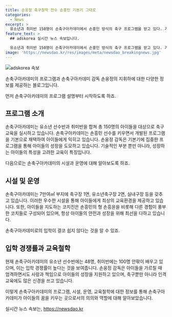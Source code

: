 ```yaml
---
title: 손웅정 축구철학 전수 손흥민 기본기 그대로
categories:
  - News
excerpt: >
  유소년과 취미반 150명이 손축구아카데미에서 손흥민 방식의 축구 프로그램을 받고 있다. 기본기 중요성을 강조하며, 중학교, 고등학교에서의 부족함을 보완하고자 한다. 손 감독은 영국 생활을 접고 춘천 소재 아카데미에 전념하며, 손흥민의 기부금으로 운영되고 있다. 논란에 대해 사랑이 우선된다 주장하며, 아이들에게 최고의 학습환경을 제공하겠다고 밝혔다.
feature_text: >
  ## adskorea 실시간 뉴스 속보입니다.

  유소년과 취미반 150명이 손축구아카데미에서 손흥민 방식의 축구 프로그램을 받고 있다. 기본기 중요성을 강조하며, 중학교, 고등학교에서의 부족함을 보완하고자 한다. 손 감독은 영국 생활을 접고 춘천 소재 아카데미에 전념하며, 손흥민의 기부금으로 운영되고 있다. 논란에 대해 사랑이 우선된다 주장하며, 아이들에게 최고의 학습환경을 제공하겠다고 밝혔다.
image: 'https://newsdao.kr/res/images/meta/newsdao_breakingnews.jpg'
---
```


<p><img src="https://newsdao.kr/res/images/meta/newsdao_breakingnews.jpg" alt="adskorea 속보" /></p>

<p>손축구아카데미의 프로그램과 손축구아카데미 감독 손웅정의 지휘하에 대한 다양한 정보를 제공하는 블로그입니다.</p>

<p>먼저 손축구아카데미의 프로그램 설명부터 시작하도록 하죠. </p>

<h2 data-ke-size="size26">프로그램 소개</h2>

<p data-ke-size="size16">손축구아카데미는 유소년 선수반과 취미반을 합쳐 총 150명의 아이들을 대상으로 축구 교육을 실시하고 있습니다. 손축구아카데미는 손흥민 선수를 키우면서 개발된 프로그램을 기본으로 채택하여 아이들에게 익히고 있습니다. 손웅정 감독은 기본기에 집중한 프로그램을 통해 아이들의 성장을 도모하고 있습니다. 기술적인 부분 뿐만 아니라, 성장하는 아이들의 특성을 고려한 교육이 특징입니다.</p>

<p>다음으로는 손축구아카데미의 시설과 운영에 대해 알아보도록 하죠.</p>

<h2 data-ke-size="size26">시설 및 운영</h2>

<p data-ke-size="size16">손축구아카데미는 7만여㎡ 부지에 축구장 1면, 유소년축구장 2면, 실내구장 등을 갖추고 있습니다. 이러한 우수한 시설을 통해 아이들에게 최상의 교육환경을 제공하고 있습니다. 또한, 아이들을 지도하는 코치진은 손흥민의 형 손흥윤을 비롯해 다른 경험이 풍부한 코치들로 구성되어 있으며, 항상 아이들의 안전과 성장을 위해 최선을 다하고 있습니다.</p>

<p>손축구아카데미로의 입학이 결코 쉽지 않다는 것을 알 수 있죠.</p>

<h2 data-ke-size="size26">입학 경쟁률과 교육철학</h2>

<p data-ke-size="size16">현재 손축구아카데미의 유소년 선수반에는 48명, 취미반에는 100명 안팎이 배우고 있으며, 이는 입학 경쟁률이 높다는 것을 보여줍니다. 손웅정 감독은 아이들을 가르칠 때 엄격하면서도 사랑과 책임으로 아이들의 성장을 지원하고 있으며, 축구뿐만 아니라 인격 교육에도 많은 신경을 쓰고 있습니다.</p>

<p>이렇게 손축구아카데미의 프로그램, 시설, 운영, 교육철학에 대한 정보를 통해 손축구아카데미가 아이들의 꿈을 키우는 곳으로서의 의의와 역할에 대해 알아보았습니다.</p>
실시간 뉴스 속보는, <a href="https://newsdao.kr" rel="dofollow">https://newsdao.kr</a>


